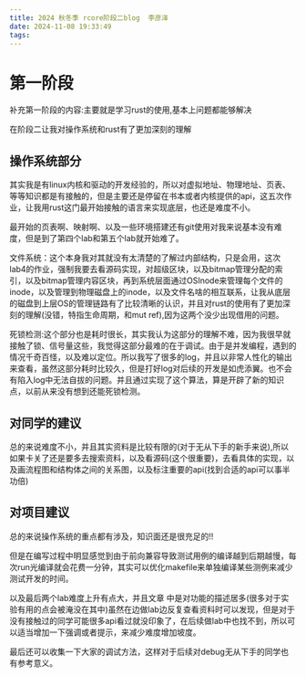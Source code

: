 ```yaml
---
title: 2024 秋冬季 rcore阶段二blog  李彦泽
date: 2024-11-08 19:33:49
tags:
---
```


# 第一阶段

补充第一阶段的内容:主要就是学习rust的使用,基本上问题都能够解决

在阶段二让我对操作系统和rust有了更加深刻的理解

## 操作系统部分

其实我是有linux内核和驱动的开发经验的，所以对虚拟地址、物理地址、页表、等等知识都是有接触的，但是主要还是停留在书本或者内核提供的api，这五次作业，让我用rust这门最开始接触的语言来实现底层，也还是难度不小。

最开始的页表啊、映射啊、以及一些环境搭建还有git使用对我来说基本没有难度，但是到了第四个lab和第五个lab就开始难了。

文件系统：这个本身我对其就没有太清楚的了解过内部结构，只是会用，这次lab4的作业，强制我要去看源码实现，对超级区块，以及bitmap管理分配的索引，以及bitmap管理内容区块，再到系统层面通过OSInode来管理每个文件的inode，以及管理到物理磁盘上的inode，以及文件名啥的相互联系，让我从底层的磁盘到上层OS的管理链路有了比较清晰的认识，并且对rust的使用有了更加深刻的理解(没错，特指生命周期，和mut ref),因为这两个没少出现借用的问题。

死锁检测:这个部分也是耗时很长，其实我认为这部分的理解不难，因为我很早就接触了锁、信号量这些，我觉得这部分最难的在于调试。由于是并发编程，遇到的情况千奇百怪，以及难以定位。所以我写了很多的log，并且以非常人性化的输出来查看，虽然这部分耗时比较久，但是打好log对后续的开发是如虎添翼。也不会有陷入log中无法自拔的问题。并且通过实现了这个算法，算是开辟了新的知识点，以前从来没有想到还能死锁检测。

## 对同学的建议

总的来说难度不小，并且其实资料是比较有限的(对于无从下手的新手来说),所以如果卡关了还是要多去搜索资料，以及看源码(这个很重要)，去看具体的实现，以及画流程图和结构体之间的关系图，以及标注重要的api(找到合适的api可以事半功倍)

## 对项目建议

总的来说操作系统的重点都有涉及，知识面还是很充足的!!

但是在编写过程中明显感觉到由于前向兼容导致测试用例的编译越到后期越慢，每次run光编译就会花费一分钟，其实可以优化makefile来单独编译某些测例来减少测试开发的时间。

以及最后两个lab难度上升有点大，并且文章 中是对功能的描述居多(很多对于实验有用的点会被淹没在其中)虽然在边做lab边反复查看资料时可以发现，但是对于没有接触过的同学可能很多api看过就没印象了，在后续做lab中也找不到，所以可以适当增加一下强调或者提示，来减少难度增加坡度。

最后还可以收集一下大家的调试方法，这样对于后续对debug无从下手的同学也有参考意义。
